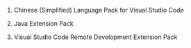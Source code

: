 
1. Chinese (Simplified) Language Pack for Visual Studio Code

2. Java Extension Pack

3. Visual Studio Code Remote Development Extension Pack

